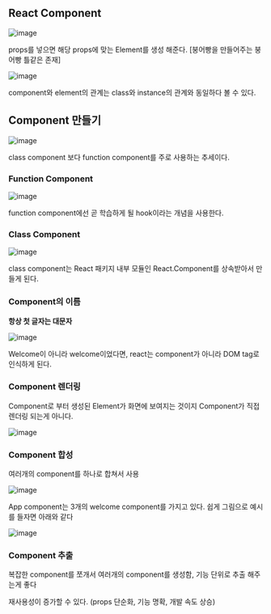 ## React Component

![image](https://user-images.githubusercontent.com/88424067/193166017-7589c4d3-ce2c-460b-a980-cb9972564115.png)

props를 넣으면 해당 props에 맞는 Element를 생성 해준다. [붕어빵을 만들어주는 붕어빵 틀같은 존재]

![image](https://user-images.githubusercontent.com/88424067/193166108-81fc3aa6-7748-4915-b0ce-dfbdb9eab44a.png)

component와 element의 관계는 class와 instance의 관계와 동일하다 볼 수 있다.

## Component 만들기

![image](https://user-images.githubusercontent.com/88424067/193179482-3ce0cc7e-6894-4d0c-a8f1-e03442213f2d.png)

class component 보다 function component를 주로 사용하는 추세이다.

### Function Component

![image](https://user-images.githubusercontent.com/88424067/193179657-c5312cb8-a01b-419e-ae34-ec9145a18917.png)

function component에선 곧 학습하게 될 hook이라는 개념을 사용한다.

### Class Component

![image](https://user-images.githubusercontent.com/88424067/193179726-96e03770-d890-4431-a5ba-7cea28a5707c.png)

class component는 React 패키지 내부 모듈인 React.Component를 상속받아서 만들게 된다.

### Component의 이름

**항상 첫 글자는 대문자**

![image](https://user-images.githubusercontent.com/88424067/193187969-c4a8bc5d-4bf2-42e7-98eb-843098064577.png)

Welcome이 아니라 welcome이었다면, react는 component가 아니라 DOM tag로 인식하게 된다.

### Component 렌더링

Component로 부터 생성된 Element가 화면에 보여지는 것이지 Component가 직접 렌더링 되는게 아니다.

![image](https://user-images.githubusercontent.com/88424067/193188333-07a33959-8d60-4ecc-b473-89156aaf2404.png)

### Component 합성

여러개의 component를 하나로 합쳐서 사용

![image](https://user-images.githubusercontent.com/88424067/193188759-8f6b3ddb-ea55-4c37-bbe9-1d3e449c3752.png)

App component는 3개의 welcome component를 가지고 있다. 쉽게 그림으로 예시를 들자면 아래와 같다

![image](https://user-images.githubusercontent.com/88424067/193188825-1664a4d8-5b8e-4a7a-9a38-2830894e212b.png)

### Component 추출

복잡한 component를 쪼개서 여러개의 component를 생성함, 기능 단위로 추출 해주는게 좋다

재사용성이 증가할 수 있다. (props 단순화, 기능 명확, 개발 속도 상승)
